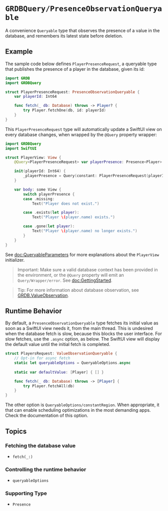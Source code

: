 # ``GRDBQuery/PresenceObservationQueryable``

A convenience `Queryable` type that observes the presence of a value in the database, and remembers its latest state before deletion.

## Example

The sample code below defines `PlayerPresenceRequest`, a queryable type that publishes the presence of a player in the database, given its id:

```swift
import GRDB
import GRDBQuery

struct PlayerPresenceRequest: PresenceObservationQueryable {
    var playerId: Int64

    func fetch(_ db: Database) throws -> Player? {
        try Player.fetchOne(db, id: playerId)
    }
}
```

This `PlayerPresenceRequest` type will automatically update a SwiftUI view on every database changes, when wrapped by the `@Query` property wrapper:

```swift
import GRDBQuery
import SwiftUI

struct PlayerView: View {
    @Query<PlayerPresenceRequest> var playerPresence: Presence<Player>

    init(playerId: Int64) {
        _playerPresence = Query(constant: PlayerPresenceRequest(playerId: playerId))
    }

    var body: some View {
        switch playerPresence {
        case .missing:
            Text("Player does not exist.")

        case .exists(let player):
            Text("Player \(player.name) exists.")

        case .gone(let player):
            Text("Player \(player.name) no longer exists.")
        }
    }
}
```

See <doc:QueryableParameters> for more explanations about the `PlayerView` initializer.

> Important: Make sure a valid database context has been provided in the environment, or the `@Query` property will emit an ``Query/Wrapper/error``. See <doc:GettingStarted>.

> Tip: For more information about database observation, see [GRDB.ValueObservation].

## Runtime Behavior

By default, a `PresenceObservationQueryable` type fetches its initial value as soon as a SwiftUI view needs it, from the main thread. This is undesired when the database fetch is slow, because this blocks the user interface. For slow fetches, use the `.async` option, as below. The SwiftUI view will display the default value until the initial fetch is completed.

```swift
struct PlayersRequest: ValueObservationQueryable {
    // Opt-in for async fetch
    static let queryableOptions = QueryableOptions.async
    
    static var defaultValue: [Player] { [] }

    func fetch(_ db: Database) throws -> [Player] {
        try Player.fetchAll(db)
    }
}
```

The other option is ``QueryableOptions/constantRegion``. When appropriate, it that can enable scheduling optimizations in the most demanding apps. Check the documentation of this option.

## Topics

### Fetching the database value

- ``fetch(_:)``

### Controlling the runtime behavior

- ``queryableOptions``

### Supporting Type

- ``Presence``

[GRDB.ValueObservation]: https://swiftpackageindex.com/groue/grdb.swift/documentation/grdb/valueobservation
